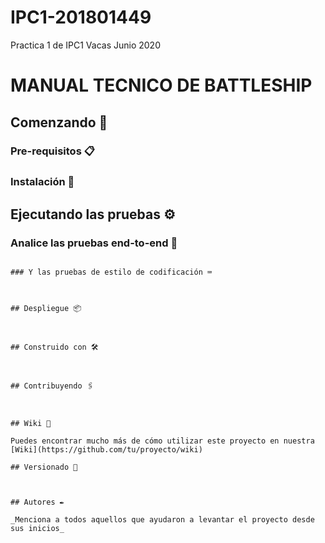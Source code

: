 # IPC1-201801449
Practica 1 de IPC1 Vacas Junio 2020
# MANUAL TECNICO DE BATTLESHIP



## Comenzando 🚀




### Pre-requisitos 📋



### Instalación 🔧



## Ejecutando las pruebas ⚙️



### Analice las pruebas end-to-end 🔩


```

### Y las pruebas de estilo de codificación ⌨️



## Despliegue 📦



## Construido con 🛠️



## Contribuyendo 🖇️



## Wiki 📖

Puedes encontrar mucho más de cómo utilizar este proyecto en nuestra [Wiki](https://github.com/tu/proyecto/wiki)

## Versionado 📌



## Autores ✒️

_Menciona a todos aquellos que ayudaron a levantar el proyecto desde sus inicios_









